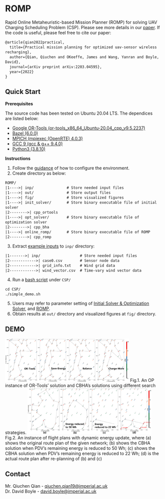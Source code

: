 # ROMP

Rapid Online Metaheuristic-based Mission Planner (ROMP) for solving UAV Charging Scheduling Problem (CSP). Please see more details in our [paper](https://arxiv.org/abs/2203.04595). If the code is useful, please feel free to cite our paper: 
```
@article{qian2022practical,
  title={Practical mission planning for optimized uav-sensor wireless recharging},
  author={Qian, Qiuchen and OKeeffe, James and Wang, Yanran and Boyle, David},
  journal={arXiv preprint arXiv:2203.04595},
  year={2022}
}
```

## Quick Start

**Prerequisites**

The source code has been tested on Ubuntu 20.04 LTS. The dependices are listed below:
* [Google OR-Tools (or-tools_x86_64_Ubuntu-20.04_cpp_v9.5.2237)](https://developers.google.com/optimization) 
* [Bazel (6.0.0)](https://bazel.build/)
* [MPICH (mpiexec (OpenRTE) 4.0.3)](https://www.mpich.org/)
* [GCC 9 (gcc & g++ 9.4.0)](https://gcc.gnu.org/gcc-9/)
* [Python3 (3.8.10)](https://www.python.org/)

**Instructions**
1. Follow the [guidance](src/README.md) of how to configure the environment.
2. Create directory as below:
```
ROMP/
|1---->| inp/               # Store needed input files
|1---->| out/               # Store output files  
|1---->| fig/               # Store visualized figures
|1---->| init_solver/       # Store binary executable file of initial solver
|2-------->| cpp_ortools      
|1---->| opt_solver/        # Store binary executable file of optimization solver
|2-------->| cpp_bha 
|1---->| online_romp/       # Store binary executable file of ROMP
|2-------->| cpp_romp         
```
3. Extract [example inputs](example_input/example_input.7z) to `inp/` directory:
```
|1------->| inp/                  # Store needed input files
|2------------>| case0.csv        # Sensor node data
|2------------>| grid_info.txt    # Wind grid data
|2------------>| wind_vector.csv  # Time-vary wind vector data  
```
4. Run a [bash script](scripts/simple_demo.sh) under `CSP/`
```
cd CSP/
./simple_demo.sh
```
5. Users may refer to parameter setting of [Initial Solver & Optimization Solver](src/offline_scheme/README.md), and [ROMP](src/online_scheme/README.md).
6. Obtain results at `out/` directory and visualized figures at `fig/` directory.

## DEMO
<img src="figures/diff_strategies.png" width="80%">
Fig.1. An OP instance of OR-Tools’ solution and CBHA’s solutions using different search strategies.


<img src="figures/dynamic_energy.png" width="80%">
Fig.2. An instance of flight plans with dynamic energy update, where (a) shows the original route plan of the given network; (b) shows the CBHA solution when PDV’s remaining energy is reduced to 50 Wh; (c) shows the CBHA solution when PDV’s remaining energy is reduced to 22 Wh; (d) is the actual route plan after re-planning of (b) and (c)

## Contact
Mr. Qiuchen Qian - qiuchen.qian19@imperial.ac.uk  
Dr. David Boyle - david.boyle@imperial.ac.uk
